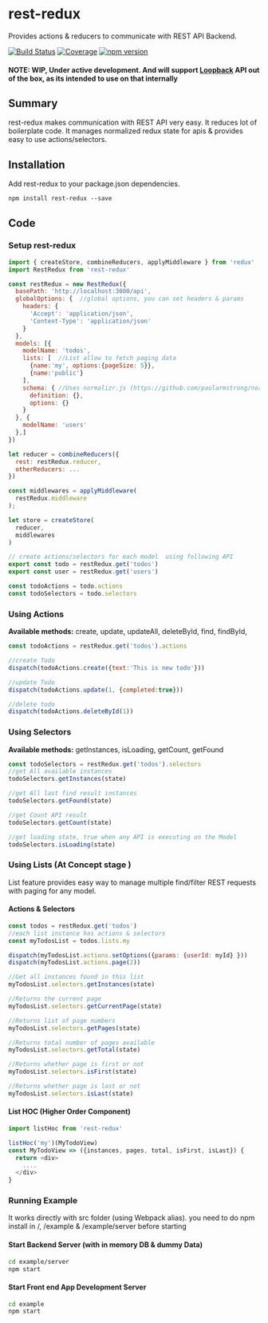 # rest-redux
Provides actions & reducers to communicate with REST API Backend. 

[![Build Status](https://travis-ci.org/nachiket-p/rest-redux.svg?branch=master)](https://travis-ci.org/nachiket-p/rest-redux)
[![Coverage](https://codecov.io/gh/nachiket-p/rest-redux/branch/master/graph/badge.svg)](https://codecov.io/gh/nachiket-p/rest-redux)
[![npm version](https://badge.fury.io/js/rest-redux.svg)](https://badge.fury.io/js/rest-redux)

#### NOTE: WIP, Under active development. And will support [Loopback](http://loopback.io) API out of the box, as its intended to use on that internally

## Summary
rest-redux makes communication with REST API very easy. It reduces lot of boilerplate code. 
It manages normalized redux state for apis & provides easy to use actions/selectors.

## Installation
Add rest-redux to your package.json dependencies.  

```npm install rest-redux --save```


## Code

### Setup rest-redux 

```javascript
import { createStore, combineReducers, applyMiddleware } from 'redux'
import RestRedux from 'rest-redux'

const restRedux = new RestRedux({
  basePath: 'http://localhost:3000/api',  
  globalOptions: {  //global options, you can set headers & params 
    headers: {
      'Accept': 'application/json',
      'Content-Type': 'application/json'
    }
  },
  models: [{ 
    modelName: 'todos',
    lists: [  //List allow to fetch paging data
      {name:'my', options:{pageSize: 5}},
      {name:'public'}
    ],
    schema: { //Uses normalizr.js (https://github.com/paularmstrong/normalizr)
      definition: {},
      options: {}
    }
  }, { 
    modelName: 'users' 
  },]
})

let reducer = combineReducers({
  rest: restRedux.reducer,
  otherReducers: ...
})

const middlewares = applyMiddleware(
  restRedux.middleware
);

let store = createStore(
  reducer,
  middlewares
)

// create actions/selectors for each model  using following API
export const todo = restRedux.get('todos')
export const user = restRedux.get('users')

const todoActions = todo.actions
const todoSelectors = todo.selectors

```

### Using Actions  
**Available methods:**
create, update, updateAll, deleteById, find, findById, 

```javascript
const todoActions = restRedux.get('todos').actions

//create Todo
dispatch(todoActions.create({text:'This is new todo'}))

//update Todo
dispatch(todoActions.update(1, {completed:true}))

//delete todo
dispatch(todoActions.deleteById(1))
```

### Using Selectors  
**Available methods:**
getInstances, isLoading, getCount, getFound 

```javascript
const todoSelectors = restRedux.get('todos').selectors
//get All available instances
todoSelectors.getInstances(state)

//get All last find result instances
todoSelectors.getFound(state)

//get Count API result
todoSelectors.getCount(state)

//get loading state, true when any API is executing on the Model
todoSelectors.isLoading(state)

```

### Using Lists (At Concept stage )
List feature provides easy way to manage multiple find/filter REST requests with paging for any model.

#### Actions & Selectors
```javascript
const todos = restRedux.get('todos')
//each list instance has actions & selectors
const myTodosList = todos.lists.my

dispatch(myTodosList.actions.setOptions({params: {userId: myId} }))
dispatch(myTodosList.actions.page(2))

//Get all instances found in this list
myTodosList.selectors.getInstances(state)

//Returns the current page
myTodosList.selectors.getCurrentPage(state)

//Returns list of page numbers
myTodosList.selectors.getPages(state)

//Returns total number of pages available
myTodosList.selectors.getTotal(state)

//Returns whether page is first or not
myTodosList.selectors.isFirst(state)

//Returns whether page is last or not
myTodosList.selectors.isLast(state)
```

#### List HOC (Higher Order Component)
```javascript
import listHoc from 'rest-redux'

listHoc('my')(MyTodoView)
const MyTodoView => ({instances, pages, total, isFirst, isLast}) {
  return <div>
    ....
  </div>
}
```


### Running Example
It works directly with src folder (using Webpack alias).
you need to do npm install in /, /example & /example/server before starting  

#### Start Backend Server (with in memory DB & dummy Data)
```bash
cd example/server
npm start
```

#### Start Front end App Development Server 
```bash
cd example
npm start
```

